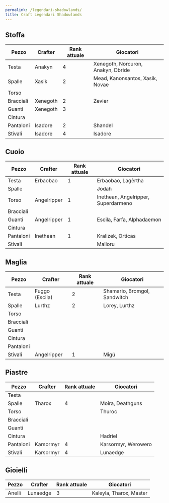 ```yaml
---
permalink: /legendari-shadowlands/
title: Craft Legendari Shadowlands
---
```


## Stoffa

|Pezzo|Crafter|Rank attuale|Giocatori|
|-|-|-|-|
|Testa|Anakyn|4|Xenegoth, Norcuron, Anakyn, Dbride|
|Spalle|Xasik|2|Mead, Kanonsantos, Xasik, Novae|
|Torso|||
|Bracciali|Xenegoth|2|Zevier|
|Guanti|Xenegoth|3|
|Cintura|||
|Pantaloni|Isadore|2|Shandel|
|Stivali|Isadore|4|Isadore|

## Cuoio

|Pezzo|Crafter|Rank attuale|Giocatori|
|-|-|-|-|
|Testa|Erbaobao|1|Erbaobao, Lagèrtha|
|Spalle|||Jodah
|Torso|Angelripper|1|Inethean, Angelripper, Superdarmeno|
|Bracciali|||
|Guanti|Angelripper|1|Escila, Farfa, Alphadaemon|
|Cintura|||
|Pantaloni|Inethean|1|Kralizek, Orticas|
|Stivali|||Malloru

## Maglia

|Pezzo|Crafter|Rank attuale|Giocatori|
|-|-|-|-|
|Testa|Fuggo (Escila)|2|Shamario, Bromgol, Sandwitch|
|Spalle|Lurthz|2|Lorey, Lurthz|
|Torso|||
|Bracciali|||
|Guanti|||
|Cintura|||
|Pantaloni|||
|Stivali|Angelripper|1|Migú

## Piastre

|Pezzo|Crafter|Rank attuale|Giocatori|
|-|-|-|-|
|Testa|||
|Spalle|Tharox|4|Moira, Deathguns|
|Torso|||Thuroc|
|Bracciali|||
|Guanti|||
|Cintura|||Hadriel|
|Pantaloni|Karsormyr|4|Karsormyr, Werowero|
|Stivali|Karsormyr|4|Lunaedge|

## Gioielli

|Pezzo|Crafter|Rank attuale|Giocatori|
|-|-|-|-|
|Anelli|Lunaedge|3|Kaleyla, Tharox, Master|
